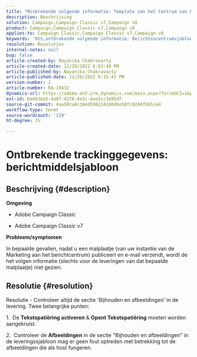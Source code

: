 ```yaml
---
title: "Misbrekende volgende informatie: Template van het Centrum van het Bericht"
description: Beschrijving
solution: Campaign,Campaign Classic v7,Campaign v8
product: Campaign,Campaign Classic v7,Campaign v8
applies-to: Campaign Classic,Campaign Classic v7,Campaign v8
keywords: 'KCS,ontbrekende volgende informatie: Berichtencentrumsjabloon'
resolution: Resolution
internal-notes: null
bug: false
article-created-by: Nayanika Chakravarty
article-created-date: 12/26/2022 6:03:49 PM
article-published-by: Nayanika Chakravarty
article-published-date: 12/26/2022 6:15:41 PM
version-number: 2
article-number: KA-19432
dynamics-url: https://adobe-ent.crm.dynamics.com/main.aspx?forceUCI=1&pagetype=entityrecord&etn=knowledgearticle&id=bfc5e9a0-4785-ed11-81ac-6045bd006b4b
exl-id: 0a483ea5-4a07-42f6-8e2c-4aa3cc3e95df
source-git-commit: 4aa50ca0c34ed590234160dbe50fc0204fbb5ce4
workflow-type: tm+mt
source-wordcount: '119'
ht-degree: 1%

---
```


# Ontbrekende trackinggegevens: berichtmiddelsjabloon

## Beschrijving {#description}


<b>Omgeving</b>

- Adobe Campaign Classic

- Adobe Campaign Classic v7

<b>Probleem/symptomen</b>

In bepaalde gevallen, nadat u een malplaatje (van uw instantie van de Marketing aan het berichtcentrum) publiceert en e-mail verzendt, wordt de het volgen informatie (slechts voor de leveringen van dat bepaalde malplaatje) niet gezien.


## Resolutie {#resolution}


Resolutie - Controleer altijd de sectie &#39;Bijhouden en afbeeldingen&#39; in de levering. Twee belangrijke punten:

1.  De <b>Tekstspatiëring activeren</b> &amp; <b>Opent Tekstspatiëring</b> moeten worden aangekruist.

2.  Controleer de <b>Afbeeldingen</b> in de sectie &quot;Bijhouden en afbeeldingen&quot; in de leveringssjabloon mag er geen fout optreden met betrekking tot de afbeeldingen die als host fungeren.
